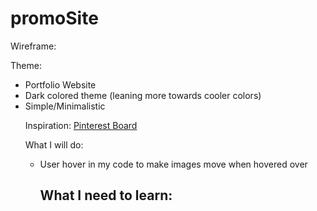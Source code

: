 # promoSite

Wireframe:

Theme:
<ul>
	<li>Portfolio Website
	<li>Dark colored theme (leaning more towards cooler colors)
	<li>Simple/Minimalistic

Inspiration:
<a href="https://www.pinterest.com/yh3603/portfolio-website/">Pinterest Board</a>


What I will do:
<ul>
	<li>User hover in my code to make images move when hovered over

What I need to learn:
- 